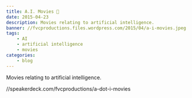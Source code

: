 ```yaml
---
title: A.I. Movies 🎥
date: 2015-04-23
description: Movies relating to artificial intelligence.
banner: //fvcproductions.files.wordpress.com/2015/04/a-i-movies.jpeg
tags:
    - AI
    - artificial intelligence
    - movies
categories:
    - blog
---
```


Movies relating to artificial intelligence.

//speakerdeck.com/fvcproductions/a-dot-i-movies
